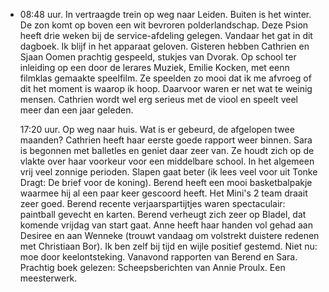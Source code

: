 - 08:48 uur. In vertraagde trein op weg naar Leiden. Buiten is het winter. De zon komt op boven een wit bevroren polderlandschap. Deze Psion heeft drie weken bij de service-afdeling gelegen. Vandaar het gat in dit dagboek. Ik blijf in het apparaat geloven. Gisteren hebben Cathrien en Sjaan Oomen prachtig gespeeld, stukjes van Dvorak. Op school ter inleiding op een door de lerares Muziek, Emilie Kocken, met eenn filmklas gemaakte speelfilm. Ze speelden zo mooi dat ik me afvroeg of dit het moment is waarop ik hoop. Daarvoor waren er net wat te weinig mensen. Cathrien wordt wel erg serieus met de viool en speelt veel meer dan een jaar geleden.
  
  17:20 uur. Op weg naar huis. Wat is er gebeurd, de afgelopen twee maanden? Cathrien heeft haar eerste goede rapport weer binnen. Sara is begonnen met balletles en geniet daar zeer van. Ze houdt zich op de vlakte over haar voorkeur voor een middelbare school. In het algemeen vrij veel zonnige perioden. Slapen gaat beter (ik lees veel voor uit Tonke Dragt: De brief voor de koning). Berend heeft een mooi basketbalpakje waarmee hij al een paar keer gescoord heeft. Het Mini's 2 team draait zeer goed. Berend recente verjaarspartijtjes waren spectaculair: paintball gevecht en karten. Berend verheugt zich zeer op Bladel, dat komende vrijdag van start gaat. Anne heeft haar handen vol gehad aan Desiree en aan Wenneke (trouwt vandaag om volstrekt duistere redenen met Christiaan Bor). Ik ben zelf bij tijd en wijle positief gestemd. Niet nu: moe door keelontsteking. Vanavond rapporten van Berend en Sara. Prachtig boek gelezen: Scheepsberichten van Annie Proulx. Een meesterwerk.